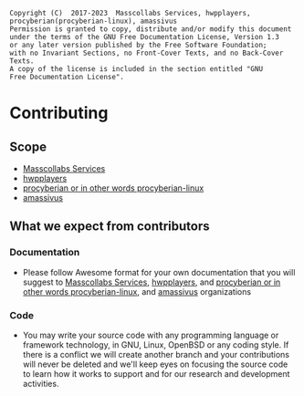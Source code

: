     Copyright (C)  2017-2023  Masscollabs Services, hwpplayers, procyberian(procyberian-linux), amassivus
	Permission is granted to copy, distribute and/or modify this document
    under the terms of the GNU Free Documentation License, Version 1.3
    or any later version published by the Free Software Foundation;
    with no Invariant Sections, no Front-Cover Texts, and no Back-Cover Texts.
    A copy of the license is included in the section entitled "GNU
    Free Documentation License".


# Contributing

## Scope 

* [Masscollabs Services](https://github.com/masscollabs)
* [hwpplayers](https://github.com/hwpplayers)
* [procyberian or in other words procyberian-linux](https://github.com/procyberian-linux) 
* [amassivus](https://www.github.com/amassivus)

## What we expect from contributors

### Documentation

* Please follow Awesome format for your own documentation that you will suggest to [Masscollabs Services](https://github.com/masscollabs), [hwpplayers](https://github.com/hwpplayers), and [procyberian or in other words procyberian-linux](https://github.com/procyberian-linux), and [amassivus](https://www.github.com/amassivus) organizations

### Code

* You may write your source code with any programming language or framework technology, in GNU, Linux, OpenBSD or any coding style. If there is a conflict we will create another branch and your contributions will never be deleted and we'll keep eyes on focusing the source code to learn how it works to support and for our research and development activities.


